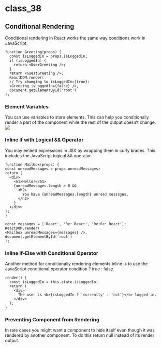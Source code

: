 # class_38
## Conditional Rendering
Conditional rendering in React works the same way conditions work in JavaScript. 
<br>
```
function Greeting(props) {
  const isLoggedIn = props.isLoggedIn;
  if (isLoggedIn) {
    return <UserGreeting />;
  }
  return <GuestGreeting />;
  ReactDOM.render(
  // Try changing to isLoggedIn={true}:
  <Greeting isLoggedIn={false} />,
  document.getElementById('root')
);
  ```
  ### Element Variables
  You can use variables to store elements. This can help you conditionally render a part of the component while the rest of the output doesn’t change.
  <img src='https://hub.packtpub.com/wp-content/uploads/2019/02/React-webhooks-3.png'/>
  
  ### Inline If with Logical && Operator
  You may embed expressions in JSX by wrapping them in curly braces. This includes the JavaScript logical && operator. 
  ```
  function Mailbox(props) {
  const unreadMessages = props.unreadMessages;
  return (
    <div>
      <h1>Hello!</h1>
      {unreadMessages.length > 0 &&
        <h2>
          You have {unreadMessages.length} unread messages.
        </h2>
      }
    </div>
  );
}

const messages = ['React', 'Re: React', 'Re:Re: React'];
ReactDOM.render(
  <Mailbox unreadMessages={messages} />,
  document.getElementById('root')
);
```
### Inline If-Else with Conditional Operator
Another method for conditionally rendering elements inline is to use the JavaScript conditional operator condition ? true : false.
```
render() {
  const isLoggedIn = this.state.isLoggedIn;
  return (
    <div>
      The user is <b>{isLoggedIn ? 'currently' : 'not'}</b> logged in.
    </div>
  );
}
```
### Preventing Component from Rendering
In rare cases you might want a component to hide itself even though it was rendered by another component. To do this return null instead of its render output.



